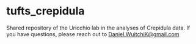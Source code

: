 # tufts_crepidula
Shared repository of the Uricchio lab in the analyses of Crepidula data. If you have questions, please reach out to Daniel.WuitchiK@gmail.com
